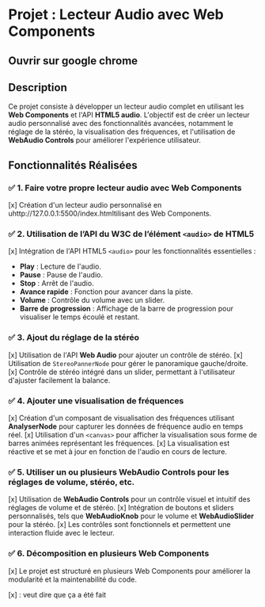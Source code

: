 # Projet : Lecteur Audio avec Web Components

## Ouvrir sur google chrome

## Description

Ce projet consiste à développer un lecteur audio complet en utilisant les **Web Components** et l'API **HTML5 audio**. L'objectif est de créer un lecteur audio personnalisé avec des fonctionnalités avancées, notamment le réglage de la stéréo, la visualisation des fréquences, et l'utilisation de **WebAudio Controls** pour améliorer l'expérience utilisateur.

## Fonctionnalités Réalisées

### ✅ 1. Faire votre propre lecteur audio avec Web Components
 [x] Création d'un lecteur audio personnalisé en uhttp://127.0.0.1:5500/index.htmltilisant des Web Components.

### ✅ 2. Utilisation de l’API du W3C de l’élément `<audio>` de HTML5
[x] Intégration de l'API HTML5 `<audio>` pour les fonctionnalités essentielles :
  - **Play** : Lecture de l'audio.
  - **Pause** : Pause de l'audio.
  - **Stop** : Arrêt de l'audio.
  - **Avance rapide** : Fonction pour avancer dans la piste.
  - **Volume** : Contrôle du volume avec un slider.
  - **Barre de progression** : Affichage de la barre de progression pour visualiser le temps écoulé et restant.

### ✅ 3. Ajout du réglage de la stéréo
[x] Utilisation de l'API **Web Audio** pour ajouter un contrôle de stéréo.
[x] Utilisation de `StereoPannerNode` pour gérer le panoramique gauche/droite.
[x] Contrôle de stéréo intégré dans un slider, permettant à l'utilisateur d'ajuster facilement la balance.

### ✅ 4. Ajouter une visualisation de fréquences
[x] Création d'un composant de visualisation des fréquences utilisant **AnalyserNode** pour capturer les données de fréquence audio en temps réel.
[x] Utilisation d'un `<canvas>` pour afficher la visualisation sous forme de barres animées représentant les fréquences.
[x] La visualisation est réactive et se met à jour en fonction de l'audio en cours de lecture.

### ✅ 5. Utiliser un ou plusieurs WebAudio Controls pour les réglages de volume, stéréo, etc.
[x] Utilisation de **WebAudio Controls** pour un contrôle visuel et intuitif des réglages de volume et de stéréo.
[x] Intégration de boutons et sliders personnalisés, tels que **WebAudioKnob** pour le volume et **WebAudioSlider** pour la stéréo.
[x] Les contrôles sont fonctionnels et permettent une interaction fluide avec le lecteur.

### ✅ 6. Décomposition en plusieurs Web Components
[x] Le projet est structuré en plusieurs Web Components pour améliorer la modularité et la maintenabilité du code.


[x] : veut dire que ça a été fait
